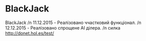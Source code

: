 # BlackJack
BlackJack /n
11.12.2015 - Реалізовано ччастковий функціонал. /n
12.12.2015 - Реалізовано спрощене AI ділера. /n
силка http://donet.hol.es/test/